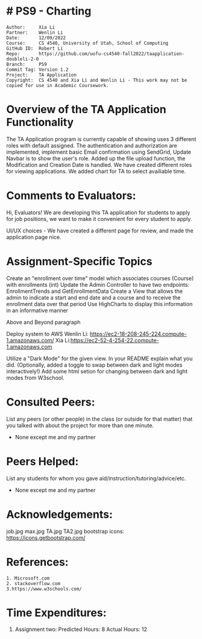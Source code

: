 # # PS9 - Charting
```
Author:     Xia Li
Partner:    Wenlin Li
Date:       12/09/2022
Course:     CS 4540, University of Utah, School of Computing
GitHub ID:  Robert Li
Repo:       https://github.com/uofu-cs4540-fall2022/taapplication-doubleli-2-0
Branch:     PS9
Commit Tag: Version 1.2
Project:    TA Application
Copyright:  CS 4540 and Xia Li and Wenlin Li - This work may not be copied for use in Academic Coursework.
```
# Overview of the TA Application Functionality 

The TA Application program is currently capable of showing uses 3 different roles with default assigned. The authentication and authorization are 
implemented, implement basic Email confirmation using SendGrid, Update Navbar is to show the user's role. Added up the file upload function, the Modification and Creation Date is handled. We have created different roles for viewing applications. We added chart for TA to select availiable time.

# Comments to Evaluators:

Hi, Evaluators! We are developing this TA application for students to apply for job positions, we want to make it convenient for every student to apply.

UI/UX choices - We have created a different page for review, and made the application page nice.

# Assignment-Specific Topics

Create an "enrollment over time" model which associates courses (Course) with enrollments (int)
Update the Admin Controller to have two endpoints: EnrollmentTrends and GetEnrollmentData
Create a View that allows the admin to indicate a start and end date and a course and to receive the enrollment data over that period
Use HighCharts to display this information in an informative manner

Above and Beyond paragraph 

Deploy system to AWS
Wenlin Li: https://ec2-18-208-245-224.compute-1.amazonaws.com/
Xia Li:https://ec2-52-4-254-22.compute-1.amazonaws.com

Utilize a "Dark Mode" for the given view.  In your README explain what you did. (Optionally, added a toggle to swap between dark and light modes interactively!)
Add some html setion for changing between dark and light modes from W3school.

# Consulted Peers:

List any peers (or other people) in the class (or outside for that matter) that you talked with about the project for more than one minute.

 - None except me and my partner

# Peers Helped:

List any students for whom you gave aid/instruction/tutoring/advice/etc.

  - None except me and my partner

# Acknowledgements:

job.jpg
max.jpg
TA.jpg
TA2.jpg
bootstrap icons: https://icons.getbootstrap.com/

# References:

    1. Microsoft.com
    2. stackoverflow.com
    3.https://www.w3schools.com/
    

# Time Expenditures:

  1. Assignment two: Predicted Hours: 8 Actual Hours: 12
